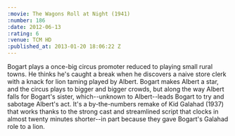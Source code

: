 ```yaml
--- 
:movie: The Wagons Roll at Night (1941)
:number: 186
:date: 2012-06-13
:rating: 6
:venue: TCM HD
:published_at: 2013-01-20 18:06:22 Z
---
```

Bogart plays a once-big circus promoter reduced to playing small rural towns. He thinks he's caught a break when he discovers a naive store clerk with a knack for lion taming played by Albert. Bogart makes Albert a star, and the circus plays to bigger and bigger crowds, but along the way Albert falls for Bogart's sister, which--unknown to Albert--leads Bogart to try and sabotage Albert's act. It's a by-the-numbers remake of Kid Galahad (1937) that works thanks to the strong cast and streamlined script that clocks in almost twenty minutes shorter--in part because they gave Bogart's Galahad role to a lion.